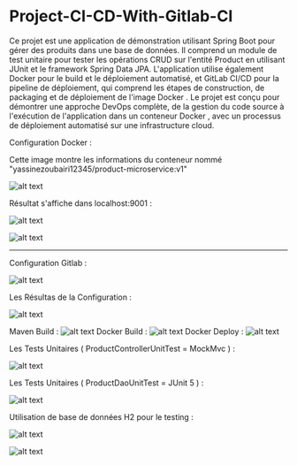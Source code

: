 # Project-CI-CD-With-Gitlab-CI



Ce projet est une application de démonstration utilisant Spring Boot pour gérer des produits dans une base de données. Il comprend un module de test unitaire
pour tester les opérations CRUD sur l'entité Product en utilisant JUnit et le framework Spring Data JPA.
L'application utilise également Docker pour le build et le déploiement automatisé,
et GitLab CI/CD pour la pipeline de déploiement, qui comprend les étapes de construction, de packaging et de déploiement de l'image Docker
. Le projet est conçu pour démontrer une approche DevOps complète, de la gestion du code source à l'exécution de l'application dans un conteneur Docker
, avec un processus de déploiement automatisé sur une infrastructure cloud.


Configuration Docker :


Cette image montre les informations du conteneur  nommé "yassinezoubairi12345/product-microservice:v1"

![alt text](image.png)

Résultat s'affiche dans localhost:9001 :

![alt text]({A7D80730-CA27-4B95-90C4-ECE3E150B676}.png)

![alt text]({A514F0CC-FDDA-4566-8204-ADE7E994A838}.png)

----------------------------------------------------------------------------------------------------------------------


Configuration Gitlab :

![alt text]({944B0EBA-D03F-4C41-A3E2-34DF77060306}.png)


Les Résultas de la Configuration :

![alt text]({BD0B65D3-40B7-451E-9986-16FD8EFFCE6B}.png)



Maven  Build  : ![alt text]({3A656A61-9A77-4DDE-85F4-B33D12D6782C}.png)
Docker Build  : ![alt text]({AA2676D0-008C-4F3B-9597-F6807DD1B0A7}.png)
Docker Deploy : ![alt text]({80D66209-6037-4023-8A82-7CAAC035876D}.png)

Les Tests Unitaires ( ProductControllerUnitTest = MockMvc ) :

![alt text]({23B7FF6E-BF64-490A-9EE5-3360899968DC}.png)

Les Tests Unitaires ( ProductDaoUnitTest = JUnit 5 ) :

![alt text]({E132418B-29F4-494A-BC47-087F577D9300}.png)

Utilisation de base de données H2 pour le testing :

![alt text]({48E29C49-C8FE-4D75-9675-FA59F8CFE180}.png)

![alt text]({B757859B-ECD7-46AE-84EE-82F8F8A38BA9}.png)
